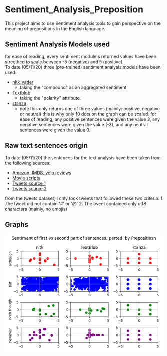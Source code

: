 # Sentiment_Analysis_Preposition
This project aims to use Sentiment analysis tools to gain perspective on the meaning of prepositions in the English language. 

## Sentiment Analysis Models used
for ease of reading, every sentiment module's returned values have been 
strecthed to scale between -5 (negative) and 5 (positive).  
To date (05/11/20) three (pre-trained) sentiment analysis models have been used:
-	[nltk_vader](https://www.nltk.org/_modules/nltk/sentiment/vader.html)
    - taking the "compound" as an aggregated sentiment. 
-	[Textblob](https://textblob.readthedocs.io/en/dev/quickstart.html#sentiment-analysis)
    - taking the "polarity" attribute.
-	[stanza](https://stanfordnlp.github.io/stanza/sentiment.html) 
    - note this only returns one of three values (mainly: positive, negative or neutral)
    this is why only 10 dots on the graph can be scaled. for ease of reading, 
    any positive sentences were given the value 3, any negative sentences were given the value (-3), 
    and any neutral sentences were given the value 0. 

##  Raw text sentences origin
To date (05/11/20) the sentences for the text analysis have been taken from the following sources: 
-	[Amazon, IMDB, yelp reviews](https://github.com/microsoft/ML-Server-PythonSamples/tree/master/microsoftml/202/data/sentiment_analysis) 
-	[Movie scripts](http://www.cs.cornell.edu/~cristian/Cornell_Movie-Dialogs_Corpus.html) 
-	[Tweets source 1](https://raw.githubusercontent.com/sharmaroshan/Twitter-Sentiment-Analysis/master/test_tweets.csv) 
-	[Tweets source 2](https://raw.githubusercontent.com/sharmaroshan/Twitter-Sentiment-Analysis/master/train_tweet.csv) 

from the tweets dataset, I only took tweets that followed these two criteria: 
1	.the tweet did not contain '#' or '@'
2.	The tweet contained only utf8 characters (mainly, no emojis)

## Graphs
![Image of Yaktocat](preposition_Sentiment_graphs.png?raw=true "Title")


